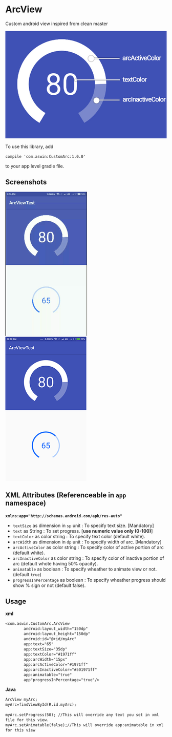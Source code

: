 # ArcView
Custom android view inspired from clean master

![preview](https://raw.githubusercontent.com/AswinpAshok/ArcView/master/Screenshots/preview.jpg)

To use this library, add

    compile 'com.aswin:CustomArc:1.0.0'
    
to your app level gradle file.
 

## Screenshots  
 
![](https://raw.githubusercontent.com/AswinpAshok/ArcView/master/Screenshots/screengif.gif) ![](https://raw.githubusercontent.com/AswinpAshok/ArcView/master/Screenshots/Screenshot2.png)

## XML Attributes (Referenceable in `app` namespace)
**`xmlns:app="http://schemas.android.com/apk/res-auto"`**
* `textSize` as dimension in `sp` unit : To specify text size. [Mandatory]
* `text` as String : To set progress. [**use numeric value only (0-100)**]
* `textColor` as color string : To specify text color (default white). 
* `arcWidth` as dimension in `dp` unit : To specify width of arc. [Mandatory]
* `arcActiveColor` as color string : To specify color of active portion of arc (default white).
* `arcInactiveColor` as color string : To specify color of inactive portion of arc (default whote having 50% opacity).
* `animatable` as boolean : To specify wheather to animate view or not. (default `true`)
* `progressInPercentage` as boolean : To specify wheather progress should show % sign or not (default false).

## Usage 
**xml**

    <com.aswin.CustomArc.ArcView
            android:layout_width="150dp"
            android:layout_height="150dp"
            android:id="@+id/myArc"
            app:text="65"
            app:textSize="35dp"
            app:textColor="#1971ff"
            app:arcWidth="15px"
            app:arcActiveColor="#1971ff"
            app:arcInactiveColor="#501971ff"
            app:animatable="true"
            app"progressInPercentage="true"/>
            
**Java**

    ArcView myArc;
    myArc=findViewById(R.id.myArc);
    
    myArc.setProgress(50); //This will override any text you set in xml file for this view.
    myArc.setAnimatable(false);//This will override app:animatable in xml for this view
